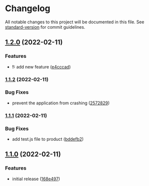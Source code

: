 # Changelog

All notable changes to this project will be documented in this file. See [standard-version](https://github.com/conventional-changelog/standard-version) for commit guidelines.

## [1.2.0](git@github.com:iamsadi22/testing-tagging.git/compare/v1.1.2...v1.2.0) (2022-02-11)


### Features

* **!:** add new feature ([e4cccad](git@github.com:iamsadi22/testing-tagging.git/commitse4cccadb612d2c6df519555260723125c0ae49f8))

### [1.1.2](git@github.com:iamsadi22/testing-tagging.git/compare/v1.1.1...v1.1.2) (2022-02-11)


### Bug Fixes

* prevent the application from crashing ([2572829](git@github.com:iamsadi22/testing-tagging.git/commits2572829bd1995752085190f80be88ab5c0c90e0b))

### [1.1.1](git@github.com:iamsadi22/testing-tagging.git/compare/v1.1.0...v1.1.1) (2022-02-11)


### Bug Fixes

* add test.js file to product ([bddefb2](git@github.com:iamsadi22/testing-tagging.git/commitsbddefb21228cd33c5f14ca2ecd843b194dc14720))

## [1.1.0](git@github.com:iamsadi22/testing-tagging.git/compare/v1.0.0...v1.1.0) (2022-02-11)


### Features

* initial release ([168e497](git@github.com:iamsadi22/testing-tagging.git/commits168e497d33655a2e74eb59ad45fa63f3d15924a0))

